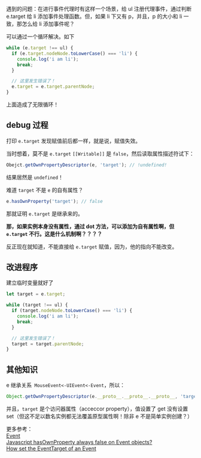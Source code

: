 遇到的问题：在进行事件代理时有这样一个场景，给 ul 注册代理事件，通过判断 e.target 给 li 添加事件处理函数。但，如果 li 下又有 p，并且，p 的大小和 li 一致，那怎么给 li 添加事件呢？

可以通过一个循环解决。如下

```js
while (e.target !== ul) {
  if (e.target.nodeNode.toLowerCase() === 'li') {
    console.log('i am li');
    break;
  }

  // 这里发生错误了！
  e.target = e.target.parentNode;
}
```

上面造成了无限循环！

## debug 过程

打印 `e.target` 发现赋值前后都一样，就是说，赋值失效。

当时想着，莫不是 `e.target` `[[Writable]]` 是 `false`，然后读取属性描述符试下：

```js
Obejct.getOwnPropertyDescriptor(e, 'target'); // !undefined!
```

结果居然是 `undefined`！

难道 `target` 不是 `e` 的自有属性？

```js
e.hasOwnProperty('target'); // false
```

那就证明 `e.target` 是继承来的。

**那，如果实例本身没有属性，通过 dot 方法，可以添加为自有属性啊，但 `e.target` 不行。这是什么机制啊？？？？**

反正现在就知道，不能直接给 `e.target` 赋值，因为，他的指向不能改变。

## 改进程序

建立临时变量就好了

```js
let target = e.target;

while (target !== ul) {
  if (target.nodeNode.toLowerCase() === 'li') {
    console.log('i am li');
    break;
  }

  // 这里发生错误了！
  target = target.parentNode;
}
```

## 其他知识

e 继承关系` MouseEvent<-UIEvent<-Event`，所以：

```js
Object.getOwnPropertyDescriptor(e.__proto__.__proto__.__proto__, 'target'); // true
```

并且，`target` 是个访问器属性（acceccor property），值设置了 get 没有设置 set（但这不足以数名实例都无法覆盖原型属性啊！除非 e 不是简单实例创建？）

更多参考：   
[Event](https://developer.mozilla.org/zh-CN/docs/Web/API/Event)   
[Javascript hasOwnProperty always false on Event objects?](https://stackoverflow.com/questions/31753224/javascript-hasownproperty-always-false-on-event-objects)   
[How set the EventTarget of an Event](https://stackoverflow.com/questions/37456443/how-set-the-eventtarget-of-an-event)

